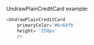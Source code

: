 UndrawPlainCreditCard example:
```js 
<UndrawPlainCreditCard
    primaryColor='#6c68fb'
    height= '250px'
    />
```
